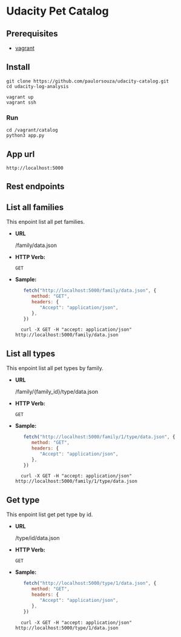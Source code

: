 Udacity Pet Catalog
==

## Prerequisites

- [vagrant](https://www.vagrantup.com/)

## Install

```shell
git clone https://github.com/paulorsouza/udacity-catalog.git
cd udacity-log-analysis

vagrant up
vagrant ssh
```

### Run

```shell
cd /vagrant/catalog
python3 app.py
```

## App url

```
http://localhost:5000
```

## Rest endpoints

**List all families**
----
   This enpoint list all pet families.

* **URL**

  /family/data.json

* **HTTP Verb:**
  
  `GET`
  

* **Sample:**

  ```javascript
     fetch("http://localhost:5000/family/data.json", {
        method: "GET",
        headers: {
           "Accept": "application/json",
        },
     })
  ```

  ```shell
    curl -X GET -H "accept: application/json" http://localhost:5000/family/data.json
  ```


**List all types**
----
   This enpoint list all pet types by family.

* **URL**

  /family/{family_id}/type/data.json

* **HTTP Verb:**
  
  `GET`
  

* **Sample:**

  ```javascript
     fetch("http://localhost:5000/family/1/type/data.json", {
        method: "GET",
        headers: {
           "Accept": "application/json",
        },
     })
  ```

  ```shell
    curl -X GET -H "accept: application/json" http://localhost:5000/family/1/type/data.json
  ```


**Get type**
----
   This enpoint list get pet type by id.

* **URL**

  /type/id/data.json

* **HTTP Verb:**
  
  `GET`
  

* **Sample:**

  ```javascript
     fetch("http://localhost:5000/type/1/data.json", {
        method: "GET",
        headers: {
           "Accept": "application/json",
        },
     })
  ```

  ```shell
    curl -X GET -H "accept: application/json" http://localhost:5000/type/1/data.json
  ```